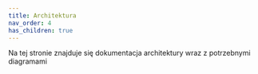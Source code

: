 ```yaml
---
title: Architektura
nav_order: 4
has_children: true
---
```


Na tej stronie znajduje się dokumentacja architektury wraz z potrzebnymi diagramami